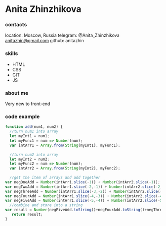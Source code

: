 # Anita Zhinzhikova
### contacts
location: Moscow, Russia 
telegram: @Anita_Zhinzhikova
anitazhin@gmail.com
github: anitazhin

### skills
* HTML
* CSS
* GIT 
* JS
### about me
Very new to front-end
### code example
```JavaScript
function add(num1, num2) {
  //turn num1 into array
  let myInt1 = num1;
  let myFunc1 = num => Number(num);
  var intArr1 = Array.from(String(myInt1), myFunc1);
  
  //turn num2 into array
  let myInt2 = num2;
  let myFunc2 = num => Number(num);
  var intArr2 = Array.from(String(myInt2), myFunc2);
  
  //get the item of arrays and add together
var negOneAdd = Number(intArr1.slice(-1)) + Number(intArr2.slice(-1));
var negTwoAdd = Number(intArr1.slice(-2,-1)) + Number(intArr2.slice(-2,-1)); 
var negThreeAdd = Number(intArr1.slice(-3,-2)) + Number(intArr2.slice(-3,-2));
var negFourAdd = Number(intArr1.slice(-4,-3)) + Number(intArr2.slice(-4,-3)); 
var negFiveAdd = Number(intArr1.slice(-5,-4)) + Number(intArr2.slice(-5,-4));  
  //combine and store into a string
var result = Number(negFiveAdd.toString()+negFourAdd.toString()+negThreeAdd.toString()+negTwoAdd.toString()+negOneAdd.toString());
   return result;  
}
```
